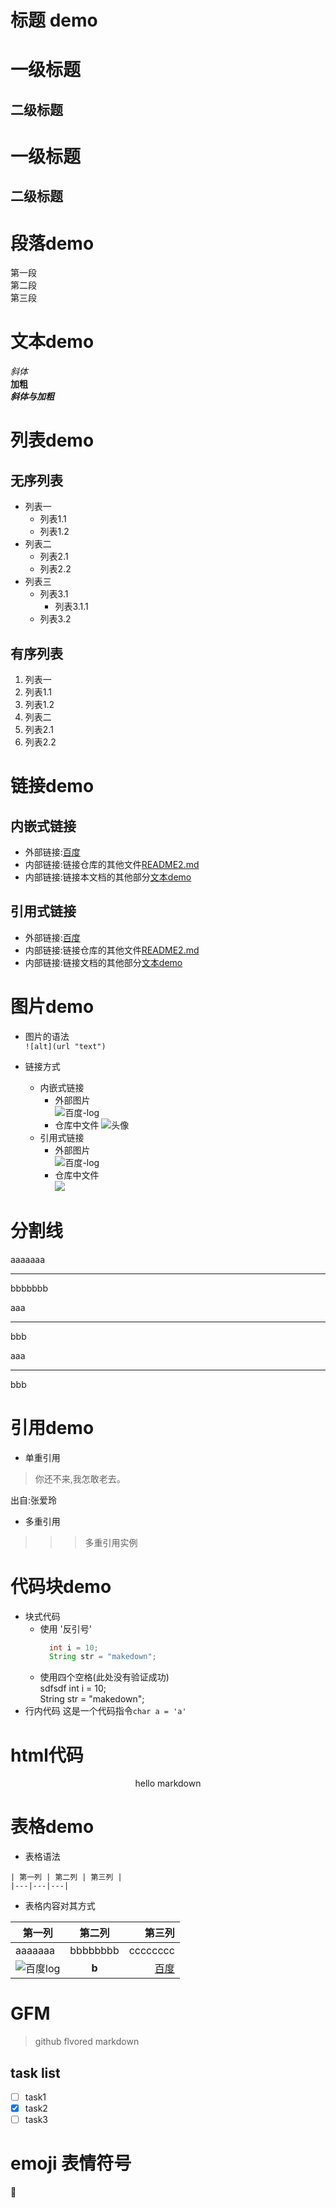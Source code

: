 # 标题 demo
# 一级标题
## 二级标题
一级标题
===
二级标题
---

# 段落demo
第一段  
第二段  
第三段

# 文本demo 
*斜体*  
**加粗**  
***斜体与加粗***  



# 列表demo
## 无序列表
 - 列表一  
   - 列表1.1
   - 列表1.2
 - 列表二
   - 列表2.1
   - 列表2.2
 - 列表三
   - 列表3.1
     - 列表3.1.1
   - 列表3.2
   
   
## 有序列表  
1. 列表一
  1. 列表1.1
  2. 列表1.2
2. 列表二
  1. 列表2.1
  2. 列表2.2
  
# 链接demo  
## 内嵌式链接
- 外部链接:[百度](https://www.baidu.com)
- 内部链接:链接仓库的其他文件[README2.md](README2.md)
- 内部链接:链接本文档的其他部分[文本demo](README.md#文本demo)   

## 引用式链接
- 外部链接:[百度]
- 内部链接:链接仓库的其他文件[README2.md]
- 内部链接:链接文档的其他部分[文本demo]

# 图片demo
- 图片的语法    
``` ![alt](url "text") ```

- 链接方式
  - 内嵌式链接
    - 外部图片  
    ![百度-log](https://www.baidu.com/img/bd_logo1.png "百度")
    - 仓库中文件
    ![头像](resource/images/26a79f1e7cdcc3faee72be643aeb8bdd.png "头像")    
  - 引用式链接  
    - 外部图片  
    ![百度-log][baidu-log]  
    - 仓库中文件  
    ![][portrait-log]


# 分割线
aaaaaaa

---

bbbbbbb

aaa

***

bbb

aaa

___

bbb


# 引用demo
- 单重引用  
> 你还不来,我怎敢老去。

出自:张爱玲

- 多重引用  
>>> 多重引用实例

# 代码块demo

- 块式代码
  - 使用 '反引号'
    ```java
      int i = 10;
      String str = "makedown";
    ```
  - 使用四个空格(此处没有验证成功)  
sdfsdf
    int i = 10;  
    String str = "makedown";  
- 行内代码
  这是一个代码指令`char a = 'a'`

# html代码
<p align="center">hello markdown</p>

# 表格demo  
- 表格语法
```
| 第一列 | 第二列 | 第三列 |
|---|---|---|
```

- 表格内容对其方式   

|第一列|第二列|第三列|
|---|:---:|---:|  
|aaaaaaa|bbbbbbbb|cccccccc|  
|![百度log][baidu-log]|**b**|[百度]|  


# GFM
> github flvored markdown  

## task list

- [ ] task1
- [x] task2
- [ ] task3

# emoji 表情符号  

:dolphin:







<!--文档中用到的链接部分-->
[百度]:https://www.baidu.com
[README2.md]:README2.md
[文本demo]:README.md#文本demo

[baidu-log]:https://www.baidu.com/img/bd_logo1.png  
[portrait-log]:resource/images/26a79f1e7cdcc3faee72be643aeb8bdd.png
